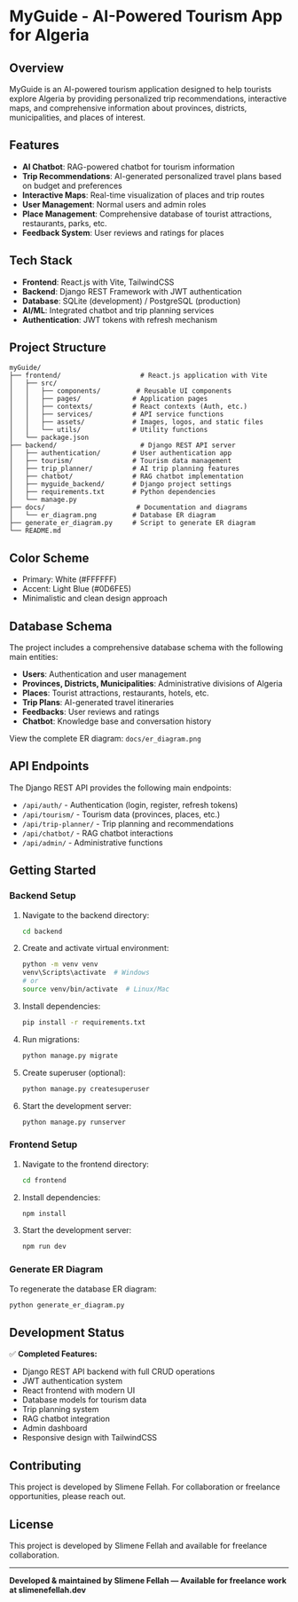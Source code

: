 # MyGuide - AI-Powered Tourism App for Algeria

<!-- 
    Author: Slimene Fellah
    Available for freelance projects
    Contact: [Your contact information]
-->

## Overview
MyGuide is an AI-powered tourism application designed to help tourists explore Algeria by providing personalized trip recommendations, interactive maps, and comprehensive information about provinces, districts, municipalities, and places of interest.

## Features
- **AI Chatbot**: RAG-powered chatbot for tourism information
- **Trip Recommendations**: AI-generated personalized travel plans based on budget and preferences
- **Interactive Maps**: Real-time visualization of places and trip routes
- **User Management**: Normal users and admin roles
- **Place Management**: Comprehensive database of tourist attractions, restaurants, parks, etc.
- **Feedback System**: User reviews and ratings for places

## Tech Stack
- **Frontend**: React.js with Vite, TailwindCSS
- **Backend**: Django REST Framework with JWT authentication
- **Database**: SQLite (development) / PostgreSQL (production)
- **AI/ML**: Integrated chatbot and trip planning services
- **Authentication**: JWT tokens with refresh mechanism

## Project Structure
```
myGuide/
├── frontend/                    # React.js application with Vite
│   ├── src/
│   │   ├── components/         # Reusable UI components
│   │   ├── pages/             # Application pages
│   │   ├── contexts/          # React contexts (Auth, etc.)
│   │   ├── services/          # API service functions
│   │   ├── assets/            # Images, logos, and static files
│   │   └── utils/             # Utility functions
│   └── package.json
├── backend/                     # Django REST API server
│   ├── authentication/        # User authentication app
│   ├── tourism/               # Tourism data management
│   ├── trip_planner/          # AI trip planning features
│   ├── chatbot/               # RAG chatbot implementation
│   ├── myguide_backend/       # Django project settings
│   ├── requirements.txt       # Python dependencies
│   └── manage.py
├── docs/                       # Documentation and diagrams
│   └── er_diagram.png         # Database ER diagram
├── generate_er_diagram.py     # Script to generate ER diagram
└── README.md
```

## Color Scheme
- Primary: White (#FFFFFF)
- Accent: Light Blue (#0D6FE5)
- Minimalistic and clean design approach

## Database Schema
The project includes a comprehensive database schema with the following main entities:
- **Users**: Authentication and user management
- **Provinces, Districts, Municipalities**: Administrative divisions of Algeria
- **Places**: Tourist attractions, restaurants, hotels, etc.
- **Trip Plans**: AI-generated travel itineraries
- **Feedbacks**: User reviews and ratings
- **Chatbot**: Knowledge base and conversation history

View the complete ER diagram: `docs/er_diagram.png`

## API Endpoints
The Django REST API provides the following main endpoints:
- `/api/auth/` - Authentication (login, register, refresh tokens)
- `/api/tourism/` - Tourism data (provinces, places, etc.)
- `/api/trip-planner/` - Trip planning and recommendations
- `/api/chatbot/` - RAG chatbot interactions
- `/api/admin/` - Administrative functions

## Getting Started

### Backend Setup
1. Navigate to the backend directory:
   ```bash
   cd backend
   ```

2. Create and activate virtual environment:
   ```bash
   python -m venv venv
   venv\Scripts\activate  # Windows
   # or
   source venv/bin/activate  # Linux/Mac
   ```

3. Install dependencies:
   ```bash
   pip install -r requirements.txt
   ```

4. Run migrations:
   ```bash
   python manage.py migrate
   ```

5. Create superuser (optional):
   ```bash
   python manage.py createsuperuser
   ```

6. Start the development server:
   ```bash
   python manage.py runserver
   ```

### Frontend Setup
1. Navigate to the frontend directory:
   ```bash
   cd frontend
   ```

2. Install dependencies:
   ```bash
   npm install
   ```

3. Start the development server:
   ```bash
   npm run dev
   ```

### Generate ER Diagram
To regenerate the database ER diagram:
```bash
python generate_er_diagram.py
```

## Development Status
✅ **Completed Features:**
- Django REST API backend with full CRUD operations
- JWT authentication system
- React frontend with modern UI
- Database models for tourism data
- Trip planning system
- RAG chatbot integration
- Admin dashboard
- Responsive design with TailwindCSS

## Contributing
This project is developed by Slimene Fellah. For collaboration or freelance opportunities, please reach out.

## License
This project is developed by Slimene Fellah and available for freelance collaboration.

---

**Developed & maintained by Slimene Fellah — Available for freelance work at slimenefellah.dev**
